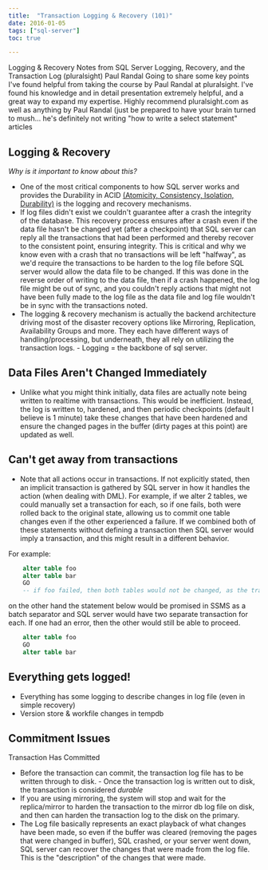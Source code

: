 ```yaml
---
title:  "Transaction Logging & Recovery (101)"
date: 2016-01-05
tags: ["sql-server"]
toc: true

---
```


Logging & Recovery Notes from SQL Server Logging, Recovery, and the Transaction Log (pluralsight) Paul Randal
Going to share some key points I've found helpful from taking the course by Paul Randal at pluralsight. I've found his knowledge and in detail presentation extremely helpful, and a great way to expand my expertise. Highly recommend pluralsight.com as well as anything by Paul Randal (just be prepared to have your brain turned to mush... he's definitely not writing "how to write a select statement" articles

## Logging & Recovery

_Why is it important to know about this?_

*   One of the most critical components to how SQL server works and provides the Durability in ACID [(Atomicity, Consistency, Isolation, Durability)](http://blog.sqlauthority.com/2007/12/09/sql-server-acid-atomicity-consistency-isolation-durability) is the logging and recovery mechanisms.
*   If log files didn't exist we couldn't guarantee after a crash the integrity of the database. This recovery process ensures after a crash even if the data file hasn't be changed yet (after a checkpoint) that SQL server can reply all the transactions that had been performed and thereby recover to the consistent point, ensuring integrity. This is critical and why we know even with a crash that no transactions will be left "halfway", as we'd require the transactions to be harden to the log file before SQL server would allow the data file to be changed. If this was done in the reverse order of writing to the data file, then if a crash happened, the log file might be out of sync, and you couldn't reply actions that might not have been fully made to the log file as the data file and log file wouldn't be in sync with the transactions noted.
*   The logging & recovery mechanism is actually the backend architecture driving most of the disaster recovery options like Mirroring, Replication, Availability Groups and more. They each have different ways of handling/processing, but underneath, they all rely on utilizing the transaction logs. - Logging = the backbone of sql server.

## Data Files Aren't Changed Immediately

*   Unlike what you might think initially, data files are actually note being written to realtime with transactions. This would be inefficient. Instead, the log is written to, hardened, and then periodic checkpoints (default I believe is 1 minute) take these changes that have been hardened and ensure the changed pages in the buffer (dirty pages at this point) are updated as well.

## Can't get away from transactions

*   Note that all actions occur in transactions. If not explicitly stated, then an implicit transaction is gathered by SQL server in how it handles the action (when dealing with DML). For example, if we alter 2 tables, we could manually set a transaction for each, so if one fails, both were rolled back to the original state, allowing us to commit one table changes even if the other experienced a failure. If we combined both of these statements without defining a transaction then SQL server would imply a transaction, and this might result in a different behavior.

For example:

```sql
    alter table foo
    alter table bar
    GO
    -- if foo failed, then both tables would not be changed, as the transaction itself failed
```

on the other hand the statement below would be promised in SSMS as a batch separator and SQL server would have two separate transaction for each. If one had an error, then the other would still be able to proceed.

```sql
    alter table foo
    GO
    alter table bar
```

## Everything gets logged!

*   Everything has some logging to describe changes in log file (even in simple recovery)
*   Version store & workfile changes in tempdb

## Commitment Issues

Transaction Has Committed

*   Before the transaction can commit, the transaction log file has to be written through to disk. - Once the transaction log is written out to disk, the transaction is considered _durable_
*   If you are using mirroring, the system will stop and wait for the replica/mirror to harden the transaction to the mirror db log file on disk, and then can harden the transaction log to the disk on the primary.
*   The Log file basically represents an exact playback of what changes have been made, so even if the buffer was cleared (removing the pages that were changed in buffer), SQL crashed, or your server went down, SQL server can recover the changes that were made from the log file. This is the "description" of the changes that were made.
